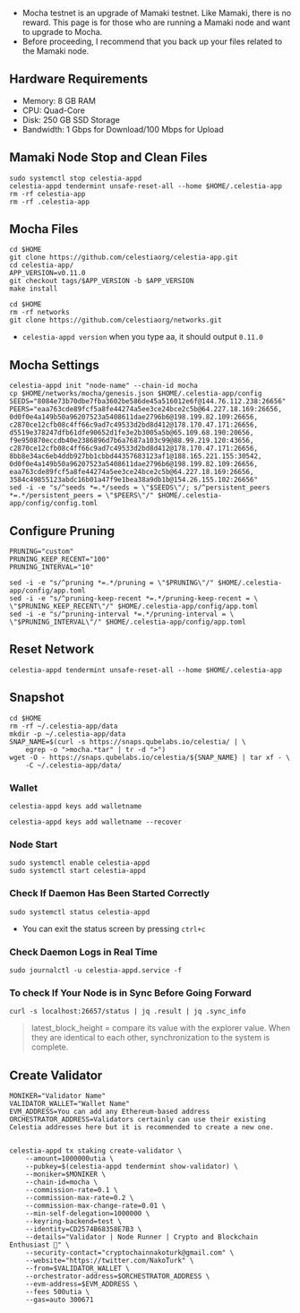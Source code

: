- Mocha testnet is an upgrade of Mamaki testnet. Like Mamaki, there is no reward. This page is for those who are running a Mamaki node and want to upgrade to Mocha.
- Before proceeding, I recommend that you back up your files related to the Mamaki node.

## Hardware Requirements

 - Memory: 8 GB RAM
 - CPU: Quad-Core
 - Disk: 250 GB SSD Storage
 - Bandwidth: 1 Gbps for Download/100 Mbps for Upload

## Mamaki Node Stop and Clean Files
```
sudo systemctl stop celestia-appd
celestia-appd tendermint unsafe-reset-all --home $HOME/.celestia-app
rm -rf celestia-app
rm -rf .celestia-app
```

## Mocha Files
```
cd $HOME
git clone https://github.com/celestiaorg/celestia-app.git
cd celestia-app/
APP_VERSION=v0.11.0
git checkout tags/$APP_VERSION -b $APP_VERSION
make install
```
```
cd $HOME
rm -rf networks
git clone https://github.com/celestiaorg/networks.git
```
- ``celestia-appd version`` when you type aa, it should output ``0.11.0``

## Mocha Settings
```
celestia-appd init "node-name" --chain-id mocha
cp $HOME/networks/mocha/genesis.json $HOME/.celestia-app/config
SEEDS="8084e73b70dbe7fba3602be586de45a516012e6f@144.76.112.238:26656"
PEERS="eaa763cde89fcf5a8fe44274a5ee3ce24bce2c5b@64.227.18.169:26656, 0d0f0e4a149b50a96207523a5408611dae2796b6@198.199.82.109:26656, c2870ce12cfb08c4ff66c9ad7c49533d2bd8d412@178.170.47.171:26656, d5519e378247dfb61dfe90652d1fe3e2b3005a5b@65.109.68.190:20656, f9e950870eccdb40e2386896d7b6a7687a103c99@88.99.219.120:43656, c2870ce12cfb08c4ff66c9ad7c49533d2bd8d412@178.170.47.171:26656, 8bb8e34ac6eb4ddb927bb1cbbd44357683123af1@188.165.221.155:30542, 0d0f0e4a149b50a96207523a5408611dae2796b6@198.199.82.109:26656, eaa763cde89fcf5a8fe44274a5ee3ce24bce2c5b@64.227.18.169:26656, 3584c49855123abdc16b01a47f9e1bea38a9db1b@154.26.155.102:26656"
sed -i -e "s/^seeds *=.*/seeds = \"$SEEDS\"/; s/^persistent_peers *=.*/persistent_peers = \"$PEERS\"/" $HOME/.celestia-app/config/config.toml
```

## Configure Pruning
```
PRUNING="custom"
PRUNING_KEEP_RECENT="100"
PRUNING_INTERVAL="10"

sed -i -e "s/^pruning *=.*/pruning = \"$PRUNING\"/" $HOME/.celestia-app/config/app.toml
sed -i -e "s/^pruning-keep-recent *=.*/pruning-keep-recent = \
\"$PRUNING_KEEP_RECENT\"/" $HOME/.celestia-app/config/app.toml
sed -i -e "s/^pruning-interval *=.*/pruning-interval = \
\"$PRUNING_INTERVAL\"/" $HOME/.celestia-app/config/app.toml
```

## Reset Network
```
celestia-appd tendermint unsafe-reset-all --home $HOME/.celestia-app
```

## Snapshot
```
cd $HOME
rm -rf ~/.celestia-app/data
mkdir -p ~/.celestia-app/data
SNAP_NAME=$(curl -s https://snaps.qubelabs.io/celestia/ | \
    egrep -o ">mocha.*tar" | tr -d ">")
wget -O - https://snaps.qubelabs.io/celestia/${SNAP_NAME} | tar xf - \
    -C ~/.celestia-app/data/
```

### Wallet
```
celestia-appd keys add walletname
```
```
celestia-appd keys add walletname --recover
```

### Node Start

```
sudo systemctl enable celestia-appd
sudo systemctl start celestia-appd
```

### Check If Daemon Has Been Started Correctly

```
sudo systemctl status celestia-appd
```
- You can exit the status screen by pressing `ctrl+c` 

### Check Daemon Logs in Real Time

```
sudo journalctl -u celestia-appd.service -f
```

### To check If Your Node is in Sync Before Going Forward

```
curl -s localhost:26657/status | jq .result | jq .sync_info
```
> latest_block_height =  compare its value with the explorer value. When they are identical to each other, synchronization to the system is complete.

## Create Validator
```
MONIKER="Validator Name"
VALIDATOR_WALLET="Wallet Name"
EVM_ADDRESS=You can add any Ethereum-based address
ORCHESTRATOR_ADDRESS=Validators certainly can use their existing Celestia addresses here but it is recommended to create a new one.


celestia-appd tx staking create-validator \
    --amount=1000000utia \
    --pubkey=$(celestia-appd tendermint show-validator) \
    --moniker=$MONIKER \
    --chain-id=mocha \
    --commission-rate=0.1 \
    --commission-max-rate=0.2 \
    --commission-max-change-rate=0.01 \
    --min-self-delegation=1000000 \
    --keyring-backend=test \
    --identity=CD2574B68358E7B3 \
    --details="Validator | Node Runner | Crypto and Blockchain Enthusiast 🔗" \
    --security-contact="cryptochainnakoturk@gmail.com" \
    --website="https://twitter.com/NakoTurk" \
    --from=$VALIDATOR_WALLET \
    --orchestrator-address=$ORCHESTRATOR_ADDRESS \
    --evm-address=$EVM_ADDRESS \
    --fees 500utia \
    --gas=auto 300671
```
